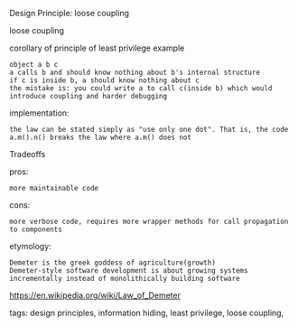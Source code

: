 Design Principle: loose coupling

loose coupling

corollary of principle of least privilege
example

    object a b c
    a calls b and should know nothing about b's internal structure
    if c is inside b, a should know nothing about c
    the mistake is: you could write a to call c(inside b) which would introduce coupling and harder debugging

implementation:

    the law can be stated simply as "use only one dot". That is, the code a.m().n() breaks the law where a.m() does not

Tradeoffs

pros:

    more maintainable code

cons:

    more verbose code, requires more wrapper methods for call propagation to components

etymology:

    Demeter is the greek goddess of agriculture(growth)
    Demeter-style software development is about growing systems incrementally instead of monolithically building software

https://en.wikipedia.org/wiki/Law_of_Demeter

tags: design principles, information hiding, least privilege, loose coupling,